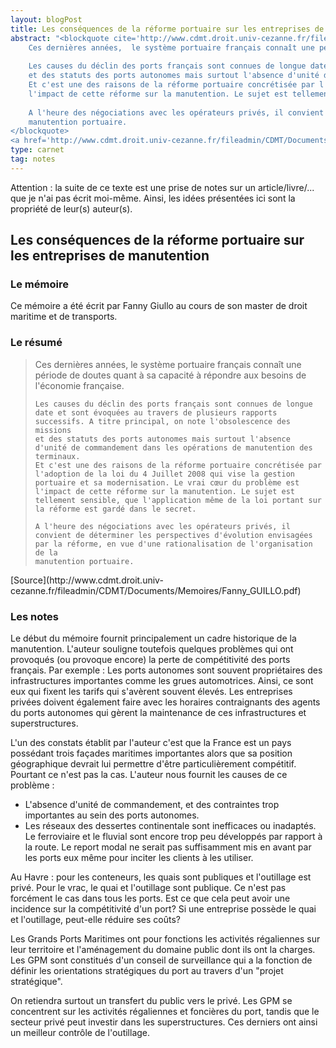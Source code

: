 ```yaml
---
layout: blogPost
title: Les conséquences de la réforme portuaire sur les entreprises de manutention
abstract: "<blockquote cite='http://www.cdmt.droit.univ-cezanne.fr/fileadmin/CDMT/Documents/Memoires/Fanny_GUILLO.pdf'>
	Ces dernières années,  le système portuaire français connaît une période de doutes quant à sa capacité à répondre aux besoins de l'économie française.
	
	Les causes du déclin des ports français sont connues de longue date et sont évoquées au travers de plusieurs rapports successifs. A titre principal, on note l'obsolescence des missions 
	et des statuts des ports autonomes mais surtout l'absence d'unité de commandement dans les opérations de manutention des terminaux.
	Et c'est une des raisons de la réforme portuaire concrétisée par l'adoption de la loi du 4 Juillet 2008 qui vise la gestion portuaire et sa modernisation. Le vrai cœur du problème est 
	l'impact de cette réforme sur la manutention. Le sujet est tellement sensible, que l'application même de la loi portant sur la réforme est gardé dans le secret.
	
	A l'heure des négociations avec les opérateurs privés, il convient de déterminer les perspectives d'évolution envisagées par la réforme, en vue d'une rationalisation de l'organisation de la 
	manutention portuaire.
</blockquote>
<a href='http://www.cdmt.droit.univ-cezanne.fr/fileadmin/CDMT/Documents/Memoires/Fanny_GUILLO.pdf'>Source</a>"
type: carnet
tag: notes
---
```


Attention &#58; la suite de ce texte est une prise de notes sur un article/livre/... que je n'ai pas écrit moi-même. Ainsi, les idées présentées ici sont la propriété de leur(s) auteur(s).

## Les conséquences de la réforme portuaire sur les entreprises de manutention

### Le mémoire

Ce mémoire a été écrit par Fanny Giullo au cours de son master de droit maritime et de transports. 


### Le résumé

<blockquote cite="http://www.cdmt.droit.univ-cezanne.fr/fileadmin/CDMT/Documents/Memoires/Fanny_GUILLO.pdf">
	Ces dernières années,  le système portuaire français connaît une période de doutes quant à sa capacité à répondre aux besoins de l'économie française.
	
	Les causes du déclin des ports français sont connues de longue date et sont évoquées au travers de plusieurs rapports successifs. A titre principal, on note l'obsolescence des missions 
	et des statuts des ports autonomes mais surtout l'absence d'unité de commandement dans les opérations de manutention des terminaux.
	Et c'est une des raisons de la réforme portuaire concrétisée par l'adoption de la loi du 4 Juillet 2008 qui vise la gestion portuaire et sa modernisation. Le vrai cœur du problème est 
	l'impact de cette réforme sur la manutention. Le sujet est tellement sensible, que l'application même de la loi portant sur la réforme est gardé dans le secret.
	
	A l'heure des négociations avec les opérateurs privés, il convient de déterminer les perspectives d'évolution envisagées par la réforme, en vue d'une rationalisation de l'organisation de la 
	manutention portuaire.
</blockquote>
[Source](http://www.cdmt.droit.univ-cezanne.fr/fileadmin/CDMT/Documents/Memoires/Fanny_GUILLO.pdf)

### Les notes

Le début du mémoire fournit principalement un cadre historique de la manutention. L'auteur souligne toutefois quelques problèmes qui ont provoqués (ou provoque encore) la perte de compétitivité des ports 
français. Par exemple : 
Les ports autonomes sont souvent propriétaires des infrastructures importantes comme les grues automotrices. Ainsi, ce sont eux qui fixent les tarifs qui s'avèrent souvent élevés. Les entreprises 
privées doivent également faire avec les horaires contraignants des agents du ports autonomes qui gèrent la maintenance de ces infrastructures et superstructures.

L'un des constats établit par l'auteur c'est que la France est un pays possédant trois façades maritimes importantes alors que sa position géographique devrait lui permettre d'être particulièrement compétitif. 
Pourtant ce n'est pas la cas. L'auteur nous fournit les causes de ce problème :
- L'absence d'unité de commandement, et des contraintes trop importantes au sein des ports autonomes.
- Les réseaux des dessertes continentale sont inefficaces ou inadaptés. Le ferroviaire et le fluvial sont encore trop peu développés par rapport à la route.
Le report modal ne serait pas suffisamment mis en avant par les ports eux même pour inciter les clients à les utiliser.

Au Havre : pour les conteneurs, les quais sont publiques et l'outillage est privé. Pour le vrac, le quai et l'outillage sont publique. Ce n'est pas forcément le cas dans tous les ports. 
Est ce que cela peut avoir une incidence sur la compétitivité d'un port? Si une entreprise possède le quai et l'outillage, peut-elle réduire ses coûts? 

Les Grands Ports Maritimes ont pour fonctions les activités régaliennes sur leur territoire et l'aménagement du domaine public dont ils ont la charges. Les GPM sont constitués d'un conseil de 
surveillance qui a la fonction de définir les orientations stratégiques du port au travers d'un "projet stratégique".

On retiendra surtout un transfert du public vers le privé. Les GPM se concentrent sur les activités régaliennes et foncières du port, tandis que le secteur privé peut investir dans les superstructures.
Ces derniers ont ainsi un meilleur contrôle de l'outillage.
